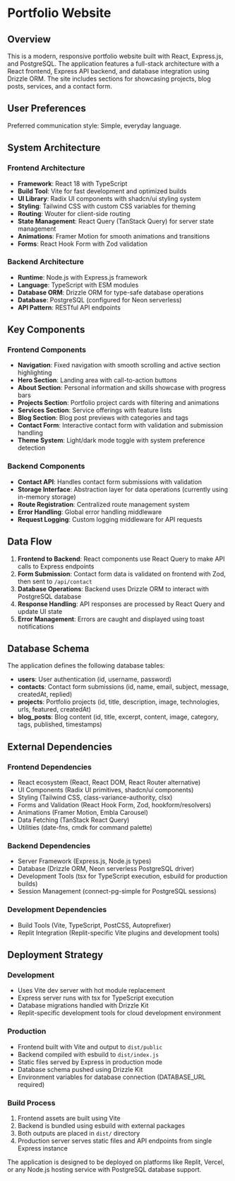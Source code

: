 # Portfolio Website

## Overview

This is a modern, responsive portfolio website built with React, Express.js, and PostgreSQL. The application features a full-stack architecture with a React frontend, Express API backend, and database integration using Drizzle ORM. The site includes sections for showcasing projects, blog posts, services, and a contact form.

## User Preferences

Preferred communication style: Simple, everyday language.

## System Architecture

### Frontend Architecture
- **Framework**: React 18 with TypeScript
- **Build Tool**: Vite for fast development and optimized builds
- **UI Library**: Radix UI components with shadcn/ui styling system
- **Styling**: Tailwind CSS with custom CSS variables for theming
- **Routing**: Wouter for client-side routing
- **State Management**: React Query (TanStack Query) for server state management
- **Animations**: Framer Motion for smooth animations and transitions
- **Forms**: React Hook Form with Zod validation

### Backend Architecture
- **Runtime**: Node.js with Express.js framework
- **Language**: TypeScript with ESM modules
- **Database ORM**: Drizzle ORM for type-safe database operations
- **Database**: PostgreSQL (configured for Neon serverless)
- **API Pattern**: RESTful API endpoints

## Key Components

### Frontend Components
- **Navigation**: Fixed navigation with smooth scrolling and active section highlighting
- **Hero Section**: Landing area with call-to-action buttons
- **About Section**: Personal information and skills showcase with progress bars
- **Projects Section**: Portfolio project cards with filtering and animations
- **Services Section**: Service offerings with feature lists
- **Blog Section**: Blog post previews with categories and tags
- **Contact Form**: Interactive contact form with validation and submission handling
- **Theme System**: Light/dark mode toggle with system preference detection

### Backend Components
- **Contact API**: Handles contact form submissions with validation
- **Storage Interface**: Abstraction layer for data operations (currently using in-memory storage)
- **Route Registration**: Centralized route management system
- **Error Handling**: Global error handling middleware
- **Request Logging**: Custom logging middleware for API requests

## Data Flow

1. **Frontend to Backend**: React components use React Query to make API calls to Express endpoints
2. **Form Submission**: Contact form data is validated on frontend with Zod, then sent to `/api/contact`
3. **Database Operations**: Backend uses Drizzle ORM to interact with PostgreSQL database
4. **Response Handling**: API responses are processed by React Query and update UI state
5. **Error Management**: Errors are caught and displayed using toast notifications

## Database Schema

The application defines the following database tables:
- **users**: User authentication (id, username, password)
- **contacts**: Contact form submissions (id, name, email, subject, message, createdAt, replied)
- **projects**: Portfolio projects (id, title, description, image, technologies, urls, featured, createdAt)
- **blog_posts**: Blog content (id, title, excerpt, content, image, category, tags, published, timestamps)

## External Dependencies

### Frontend Dependencies
- React ecosystem (React, React DOM, React Router alternative)
- UI Components (Radix UI primitives, shadcn/ui components)
- Styling (Tailwind CSS, class-variance-authority, clsx)
- Forms and Validation (React Hook Form, Zod, hookform/resolvers)
- Animations (Framer Motion, Embla Carousel)
- Data Fetching (TanStack React Query)
- Utilities (date-fns, cmdk for command palette)

### Backend Dependencies
- Server Framework (Express.js, Node.js types)
- Database (Drizzle ORM, Neon serverless PostgreSQL driver)
- Development Tools (tsx for TypeScript execution, esbuild for production builds)
- Session Management (connect-pg-simple for PostgreSQL sessions)

### Development Dependencies
- Build Tools (Vite, TypeScript, PostCSS, Autoprefixer)
- Replit Integration (Replit-specific Vite plugins and development tools)

## Deployment Strategy

### Development
- Uses Vite dev server with hot module replacement
- Express server runs with tsx for TypeScript execution
- Database migrations handled with Drizzle Kit
- Replit-specific development tools for cloud development environment

### Production
- Frontend built with Vite and output to `dist/public`
- Backend compiled with esbuild to `dist/index.js`
- Static files served by Express in production mode
- Database schema pushed using Drizzle Kit
- Environment variables for database connection (DATABASE_URL required)

### Build Process
1. Frontend assets are built using Vite
2. Backend is bundled using esbuild with external packages
3. Both outputs are placed in `dist/` directory
4. Production server serves static files and API endpoints from single Express instance

The application is designed to be deployed on platforms like Replit, Vercel, or any Node.js hosting service with PostgreSQL database support.